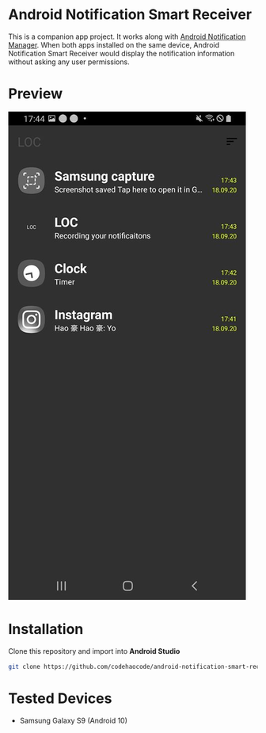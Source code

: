 # Android Notification Smart Receiver

This is a companion app project. It works along with [Android Notification Manager](https://github.com/codehaocode/android-notification-manager).
When both apps installed on the same device, Android Notification Smart Receiver would display the notification information without asking any user permissions.

# Preview

![Alt text](preview/LOC_DEMO.jpg?raw=true "Preview")


# Installation
Clone this repository and import into **Android Studio**
```bash
git clone https://github.com/codehaocode/android-notification-smart-receiver.git
```

# Tested Devices
- Samsung Galaxy S9 (Android 10)